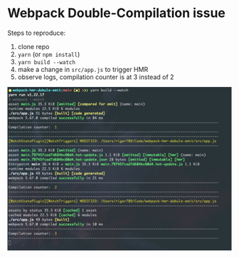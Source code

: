 # Webpack Double-Compilation issue

Steps to reproduce:

1. clone repo
2. `yarn` (or `npm install`)
3. `yarn build --watch`
4. make a change in `src/app.js` to trigger HMR
5. observe logs, compilation counter is at 3 instead of 2

![](output.png)
